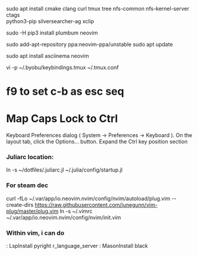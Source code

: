 sudo apt install cmake clang curl tmux tree nfs-common nfs-kernel-server ctags\
                 python3-pip silversearcher-ag xclip

sudo -H pip3 install plumbum neovim

sudo add-apt-repository ppa:neovim-ppa/unstable
sudo apt update

sudo apt install asciinema neovim

vi -p ~/.byobu/keybindings.tmux ~/.tmux.conf
# f9 to set c-b as esc seq

# Map Caps Lock to Ctrl

Keyboard Preferences dialog ( System -> Preferences -> Keyboard ).
On the layout tab, click the Options... button. 
Expand the Ctrl key position section

### Juliarc location:

ln -s ~/dotfiles/.juliarc.jl ~/.julia/config/startup.jl


### For steam dec
curl -fLo ~/.var/app/io.neovim.nvim/config/nvim/autoload/plug.vim --create-dirs https://raw.githubusercontent.com/junegunn/vim-plug/master/plug.vim
ln -s ~/.vimrc ~/.var/app/io.neovim.nvim/config/nvim/init.vim


### Within vim, i can do 
: LspInstall pyright r_language_server
: MasonInstall black
